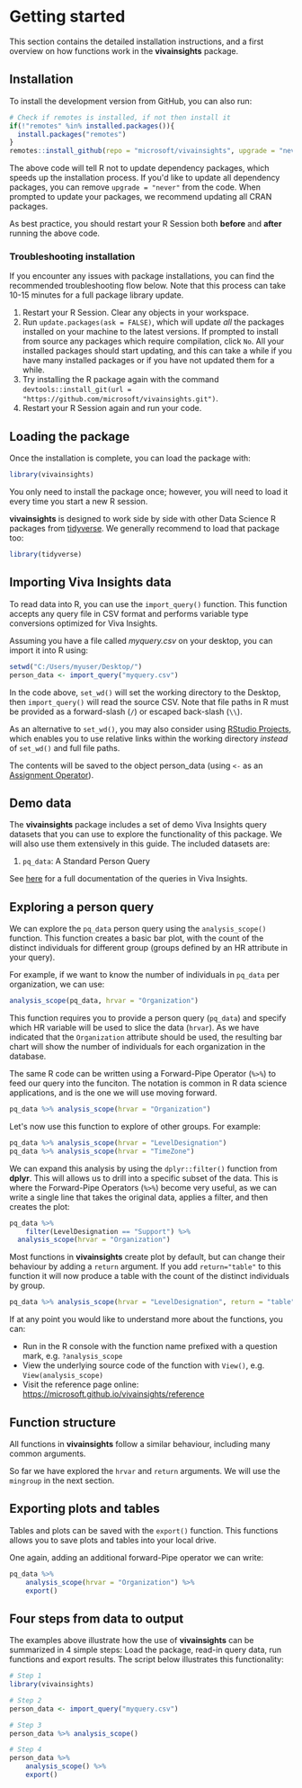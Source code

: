 # Getting started
This section contains the detailed installation instructions, and a first overview on how functions work in the **vivainsights** package. 

## Installation

To install the development version from GitHub, you can also run:

```R
# Check if remotes is installed, if not then install it
if(!"remotes" %in% installed.packages()){
  install.packages("remotes")
}
remotes::install_github(repo = "microsoft/vivainsights", upgrade = "never")

```

The above code will tell R not to update dependency packages, which speeds up the installation process. If you'd like to update all dependency packages, you can remove `upgrade = "never"` from the code.  When prompted to update your packages, we recommend updating all CRAN packages.

As best practice, you should restart your R Session both **before** and **after** running the above code. 

### Troubleshooting installation

If you encounter any issues with package installations, you can find the recommended troubleshooting flow below. Note that this process can take 10-15 minutes for a full package library update.

1. Restart your R Session. Clear any objects in your workspace.
2. Run `update.packages(ask = FALSE)`, which will update _all_ the packages installed on your machine to the latest versions. If prompted to install from source any packages which require compilation, click `No`. All your installed packages should start updating, and this can take a while if you have many installed packages or if you have not updated them for a while.
3. Try installing the R package again with the command `devtools::install_git(url = "https://github.com/microsoft/vivainsights.git")`.
4. Restart your R Session again and run your code.

## Loading the package

Once the installation is complete, you can load the package with:

```R
library(vivainsights)
```

You only need to install the package once; however, you will need to load it every time you start a new R session. 

**vivainsights** is designed to work side by side with other Data Science R packages from [tidyverse](https://www.tidyverse.org/). We generally recommend to load that package too:

```R
library(tidyverse)
```

## Importing Viva Insights data

To read data into R, you can use the `import_query()` function. This function accepts any query file in CSV format and performs variable type conversions optimized for Viva Insights.

Assuming you have a file called *myquery.csv* on your desktop, you can import it into R using:

```R
setwd("C:/Users/myuser/Desktop/")
person_data <- import_query("myquery.csv") 
```

In the code above, `set_wd()` will  set the working directory to the Desktop, then `import_query()` will read the source CSV. Note that file paths in R must be provided as a forward-slash (`/`) or escaped back-slash (`\\`). 

As an alternative to `set_wd()`, you may also consider using [RStudio Projects](https://martinctc.github.io/blog/rstudio-projects-and-working-directories-a-beginner's-guide/), which enables you to use relative links within the working directory _instead_ of `set_wd()` and full file paths.

The contents will be saved to the object person_data (using `<-` as an [Assignment Operator](https://stat.ethz.ch/R-manual/R-devel/library/base/html/assignOps.html)).

## Demo data

The **vivainsights** package includes a set of demo Viva Insights query datasets that you can use to explore the functionality of this package. We will also use them extensively in this guide. The included datasets are:

1. `pq_data`: A Standard Person Query

See [here](https://docs.microsoft.com/en-us/Workplace-Analytics/tutorials/query-basics) for a full documentation of the queries in Viva Insights.

## Exploring a person query 

We can explore the `pq_data` person query using the `analysis_scope()` function. This function creates a basic bar plot, with the count of the distinct individuals for different group (groups defined by an HR attribute in your query).  

For example, if we want to know the number of individuals in `pq_data` per organization, we can use:

```R
analysis_scope(pq_data, hrvar = "Organization")
```

This function requires you to provide a person query (`pq_data`) and specify which HR variable will be used to slice the data (`hrvar`). As we have indicated that the `Organization` attribute should be used, the resulting bar chart will show the number of individuals for each organization in the database.

The same R code can be written using a Forward-Pipe Operator (`%>%`) to feed our query into the funciton. The notation is common in R data science applications, and is the one we will use moving forward. 


```R
pq_data %>% analysis_scope(hrvar = "Organization") 
```

Let's now use this function to explore of other groups. For example:

```R
pq_data %>% analysis_scope(hrvar = "LevelDesignation")
pq_data %>% analysis_scope(hrvar = "TimeZone")
```

We can expand this analysis by using the `dplyr::filter()` function from **dplyr**. This will allows us to drill into a specific subset of the data. This is where the Forward-Pipe Operators (`%>%`) become very useful, as we can write a single line that takes the original data, applies a filter, and then creates the plot:

```R
pq_data %>%
	filter(LevelDesignation == "Support") %>%
  analysis_scope(hrvar = "Organization")
```

Most functions in **vivainsights** create plot by default, but can change their behaviour by adding a `return` argument. If you add `return="table"` to this function it will now produce a table with the count of the distinct individuals by group.

```R
pq_data %>% analysis_scope(hrvar = "LevelDesignation", return = "table")
```

If at any point you would like to understand more about the functions, you can:

- Run in the R console with the function name prefixed with a question mark, e.g. `?analysis_scope`
- View the underlying source code of the function with `View()`,  e.g. `View(analysis_scope)`
- Visit the reference page online: <https://microsoft.github.io/vivainsights/reference>



## Function structure

All functions in **vivainsights** follow a similar behaviour, including many common arguments. 

So far we have explored the `hrvar` and `return` arguments. We will use the `mingroup` in the next section. 

## Exporting plots and tables
Tables and plots can be saved with the `export()` function. This functions allows you to save plots and tables into your local drive.

One again, adding an additional forward-Pipe operator we can write:

```R
pq_data %>%
	analysis_scope(hrvar = "Organization") %>%
	export()

```

## Four steps from data to output

The examples above illustrate how the use of **vivainsights** can be summarized in 4 simple steps: Load the package, read-in query data, run functions and export results. The script below illustrates this functionality:

```R
# Step 1
library(vivainsights) 

# Step 2
person_data <- import_query("myquery.csv") 

# Step 3
person_data %>% analysis_scope() 

# Step 4
person_data %>%
	analysis_scope() %>%
	export()

```
